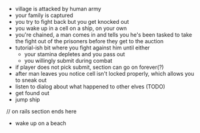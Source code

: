 - village is attacked by human army
- your family is captured
- you try to fight back but you get knocked out
- you wake up in a cell on a ship, on your own
- you're chained, a man comes in and tells you he's been tasked to take the fight out of the prisoners before they get to the auction
- tutorial-ish bit where you fight against him until either
  - your stamina depletes and you pass out
  - you willingly submit during combat
- if player does not pick submit, section can go on forever(?)
- after man leaves you notice cell isn't locked properly, which allows you to sneak out
- listen to dialog about what happened to other elves (TODO)
- get found out
- jump ship

// on rails section ends here

- wake up on a beach
